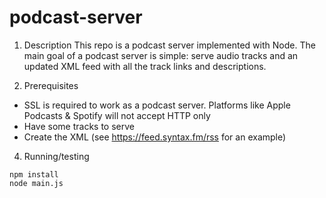 # podcast-server

1. Description
This repo is a podcast server implemented with Node. The main goal of a podcast server 
is simple: serve audio tracks and an updated XML feed with all the track links and descriptions.

2. Prerequisites
- SSL is required to work as a podcast server. Platforms like Apple Podcasts & Spotify will not accept HTTP only
- Have some tracks to serve
- Create the XML (see https://feed.syntax.fm/rss for an example)

4. Running/testing
```
npm install
node main.js
```

